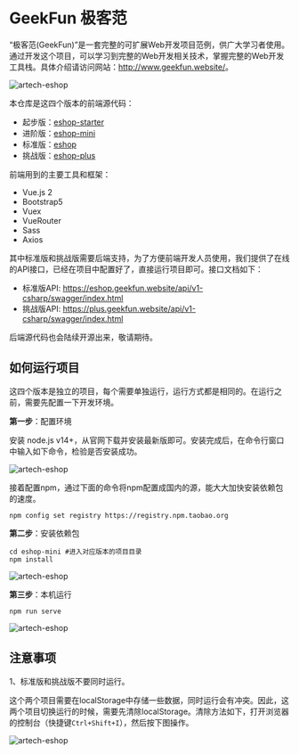 # GeekFun 极客范

“极客范(GeekFun)”是一套完整的可扩展Web开发项目范例，供广大学习者使用。通过开发这个项目，可以学习到完整的Web开发相关技术，掌握完整的Web开发工具栈。具体介绍请访问网站：<http://www.geekfun.website/>。

![artech-eshop](https://demo-api.geekfun.website/images/eshop.png)

本仓库是这四个版本的前端源代码：

- 起步版：[eshop-starter](eshop-starter)
- 进阶版：[eshop-mini](eshop-mini)
- 标准版：[eshop](eshop)
- 挑战版：[eshop-plus](eshop-plus)

前端用到的主要工具和框架：

- Vue.js 2
- Bootstrap5
- Vuex
- VueRouter
- Sass
- Axios

其中标准版和挑战版需要后端支持，为了方便前端开发人员使用，我们提供了在线的API接口，已经在项目中配置好了，直接运行项目即可。接口文档如下：

- 标准版API: <https://eshop.geekfun.website/api/v1-csharp/swagger/index.html>
- 挑战版API: <https://plus.geekfun.website/api/v1-csharp/swagger/index.html>

后端源代码也会陆续开源出来，敬请期待。

## 如何运行项目

这四个版本是独立的项目，每个需要单独运行，运行方式都是相同的。在运行之前，需要先配置一下开发环境。

**第一步**：配置环境

安装 node.js v14+，从官网下载并安装最新版即可。安装完成后，在命令行窗口中输入如下命令，检验是否安装成功。

![artech-eshop](https://demo-api.geekfun.website/images/node.png)

接着配置npm，通过下面的命令将npm配置成国内的源，能大大加快安装依赖包的速度。

```
npm config set registry https://registry.npm.taobao.org
```

**第二步**：安装依赖包

```
cd eshop-mini #进入对应版本的项目目录
npm install
```

![artech-eshop](https://demo-api.geekfun.website/images/install.png)

**第三步**：本机运行

```
npm run serve
```

![artech-eshop](https://demo-api.geekfun.website/images/run.png)


## 注意事项

1、标准版和挑战版不要同时运行。

这个两个项目需要在localStorage中存储一些数据，同时运行会有冲突。因此，这两个项目切换运行的时候，需要先清除localStorage。清除方法如下，打开浏览器的控制台（快捷键`Ctrl+Shift+I`），然后按下图操作。

![artech-eshop](https://demo-api.geekfun.website/images/clear.png)
